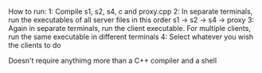How to run:
  1: Compile s1, s2, s4, c and proxy.cpp
  2: In separate terminals, run the executables of all server files in this order s1 -> s2 -> s4 -> proxy
  3: Again in separate terminals, run the client executable. For multiple clients, run the same executable in different terminals
  4: Select whatever you wish the clients to do
  
Doesn't require anythimg more than a C++ compiler and a shell
